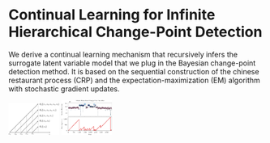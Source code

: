 # Continual Learning for Infinite Hierarchical Change-Point Detection

We derive a continual learning mechanism that recursively infers the surrogate latent variable model that we plug in the Bayesian change-point detection method. It is based on the sequential construction of the chinese restaurant process (CRP) and the expectation-maximization (EM) algorithm with stochastic gradient updates.

<img src="tmp/illustration_threads.png" width="100"> <img src="tmp/ihcpd.png" width="100">

